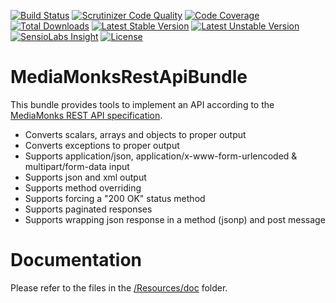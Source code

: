 [![Build Status](https://travis-ci.org/mediamonks/symfony-rest-api-bundle.svg?branch=master)](https://travis-ci.org/mediamonks/symfony-rest-api-bundle)
[![Scrutinizer Code Quality](https://scrutinizer-ci.com/g/mediamonks/symfony-rest-api-bundle/badges/quality-score.png?b=master)](https://scrutinizer-ci.com/g/mediamonks/symfony-rest-api-bundle/?branch=master)
[![Code Coverage](https://scrutinizer-ci.com/g/mediamonks/symfony-rest-api-bundle/badges/coverage.png?b=master)](https://scrutinizer-ci.com/g/mediamonks/symfony-rest-api-bundle/?branch=master)
[![Total Downloads](https://poser.pugx.org/mediamonks/rest-api-bundle/downloads)](https://packagist.org/packages/mediamonks/rest-api-bundle)
[![Latest Stable Version](https://poser.pugx.org/mediamonks/rest-api-bundle/v/stable)](https://packagist.org/packages/mediamonks/rest-api-bundle)
[![Latest Unstable Version](https://poser.pugx.org/mediamonks/rest-api-bundle/v/unstable)](https://packagist.org/packages/mediamonks/rest-api-bundle)
[![SensioLabs Insight](https://img.shields.io/sensiolabs/i/c42e43fd-9c7b-47e1-8264-3a98961e9236.svg)](https://insight.sensiolabs.com/projects/c42e43fd-9c7b-47e1-8264-3a98961e9236)
[![License](https://poser.pugx.org/mediamonks/rest-api-bundle/license)](https://packagist.org/packages/mediamonks/rest-api-bundle)

# MediaMonksRestApiBundle

This bundle provides tools to implement an API according to the [MediaMonks REST API specification](https://github.com/MediaMonks/documents).

- Converts scalars, arrays and objects to proper output
- Converts exceptions to proper output
- Supports application/json, application/x-www-form-urlencoded & multipart/form-data input
- Supports json and xml output
- Supports method overriding
- Supports forcing a "200 OK" status method
- Supports paginated responses
- Supports wrapping json response in a method (jsonp) and post message

# Documentation

Please refer to the files in the [/Resources/doc](/Resources/doc) folder.
